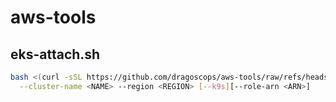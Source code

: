 # aws-tools

## eks-attach.sh

```bash
bash <(curl -sSL https://github.com/dragoscops/aws-tools/raw/refs/heads/main/eks-attach.sh) \
  --cluster-name <NAME> --region <REGION> [--k9s][--role-arn <ARN>] 
```
